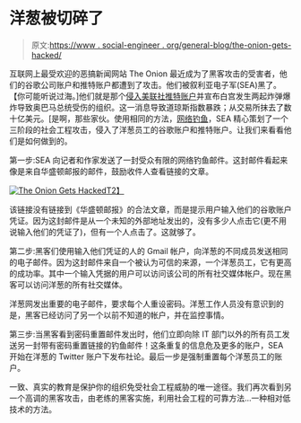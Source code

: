 # 洋葱被切碎了

> 原文:[https://www . social-engineer . org/general-blog/the-onion-gets-hacked/](https://www.social-engineer.org/general-blog/the-onion-gets-hacked/)

互联网上最受欢迎的恶搞新闻网站 The Onion 最近成为了黑客攻击的受害者，他们的谷歌公司账户和推特账户都遭到了攻击。他们被叙利亚电子军(SEA)黑了。【你可能听说过海。]他们就是那个[侵入美联社推特账户](https://www.telegraph.co.uk/finance/markets/10013768/Bogus-AP-tweet-about-explosion-at-the-White-House-wipes-billions-off-US-markets.html)并宣布白宫发生两起炸弹爆炸导致奥巴马总统受伤的组织。这一消息导致道琼斯指数暴跌；从交易所抹去了数十亿美元。[是啊，那些家伙。使用相同的方法，[网络钓鱼](https://www.social-engineer.org/framework/general-discussion/real-world-examples/phishing/ "phishing")，SEA 精心策划了一个三阶段的社会工程攻击，侵入了洋葱员工的谷歌账户和推特账户。让我们来看看他们是如何做到的。

第一步:SEA 向记者和作家发送了一封受众有限的网络钓鱼邮件。这封邮件看起来像是来自华盛顿邮报的邮件，鼓励收件人查看链接的文章。

[![The Onion Gets Hacked](../Images/c2fc7b8bac9c6a727a8ea072293ecca2.png)T2】](https://www.social-engineer.org/interesting-se-articles/the-onion-gets-hacked/attachment/onion-phishing-email/)

该链接没有链接到《华盛顿邮报》的合法文章，而是提示用户输入他们的谷歌账户凭证。因为这封邮件是从一个未知的外部地址发出的，没有多少人点击它(更不用说输入他们的凭证了)，但有一个人点击了。这就够了。

第二步:黑客们使用输入他们凭证的人的 Gmail 帐户，向洋葱的不同成员发送相同的电子邮件。因为这封邮件来自一个被认为可信的来源，一个洋葱员工，它有更高的成功率。其中一个输入凭据的用户可以访问该公司的所有社交媒体帐户。现在黑客可以访问洋葱的所有社交媒体。

洋葱网发出重要的电子邮件，要求每个人重设密码。洋葱工作人员没有意识到的是，黑客已经访问了另一个以前不知道的帐户，并在监控事情。

第三步:当黑客看到密码重置邮件发出时，他们立即向除 IT 部门以外的所有员工发送另一封带有密码重置链接的钓鱼邮件！这条重复的信息危及更多的账户，SEA 开始在洋葱的 Twitter 账户下发布社论。最后一步是强制重置每个洋葱员工的账户。

一致、真实的教育是保护你的组织免受社会工程威胁的唯一途径。我们再次看到另一个高调的黑客攻击，由老练的黑客实施，利用社会工程的可靠方法…一种相对低技术的方法。